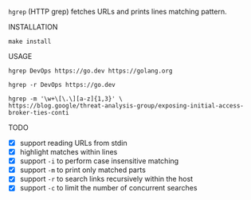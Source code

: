 `hgrep` (HTTP grep) fetches URLs and prints lines matching pattern.

INSTALLATION

```
make install
```

USAGE

```
hgrep DevOps https://go.dev https://golang.org

hgrep -r DevOps https://go.dev

hgrep -m '\w+\[\.\][a-z]{1,3}' \
https://blog.google/threat-analysis-group/exposing-initial-access-broker-ties-conti
```

TODO

* [x] support reading URLs from stdin
* [x] highlight matches within lines
* [x] support `-i` to perform case insensitive matching
* [x] support `-m` to print only matched parts
* [x] support `-r` to search links recursively within the host
* [x] support `-c` to limit the number of concurrent searches
